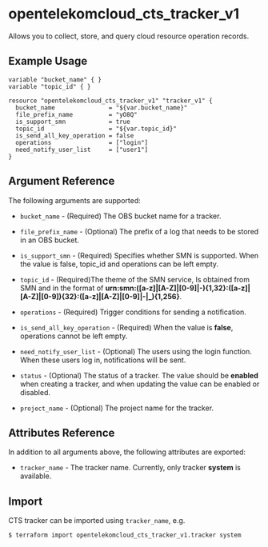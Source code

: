 # opentelekomcloud_cts_tracker_v1

Allows you to collect, store, and query cloud resource operation records.

## Example Usage

```hcl
variable "bucket_name" { }
variable "topic_id" { }

resource "opentelekomcloud_cts_tracker_v1" "tracker_v1" {
  bucket_name               = "${var.bucket_name}"
  file_prefix_name          = "yO8Q"
  is_support_smn            = true
  topic_id                  = "${var.topic_id}"
  is_send_all_key_operation = false
  operations                = ["login"]
  need_notify_user_list     = ["user1"]
}
```
## Argument Reference
The following arguments are supported:

* `bucket_name` - (Required) The OBS bucket name for a tracker.

* `file_prefix_name` - (Optional) The prefix of a log that needs to be stored in an OBS bucket. 

* `is_support_smn` - (Required) Specifies whether SMN is supported. When the value is false, topic_id and operations can be left empty.

* `topic_id` - (Required)The theme of the SMN service, Is obtained from SMN and in the format of **urn:smn:([a-z]|[A-Z]|[0-9]|\-){1,32}:([a-z]|[A-Z]|[0-9]){32}:([a-z]|[A-Z]|[0-9]|\-|\_){1,256}**.

* `operations` - (Required) Trigger conditions for sending a notification.

* `is_send_all_key_operation` - (Required) When the value is **false**, operations cannot be left empty.

* `need_notify_user_list` - (Optional) The users using the login function. When these users log in, notifications will be sent.

* `status` - (Optional) The status of a tracker. The value should be **enabled** when creating a tracker, and when updating the value can be enabled or disabled.

* `project_name` - (Optional) The project name for the tracker.

## Attributes Reference
In addition to all arguments above, the following attributes are exported:

* `tracker_name` - The tracker name. Currently, only tracker **system** is available.

## Import

CTS tracker can be imported using  `tracker_name`, e.g.

```
$ terraform import opentelekomcloud_cts_tracker_v1.tracker system
```
